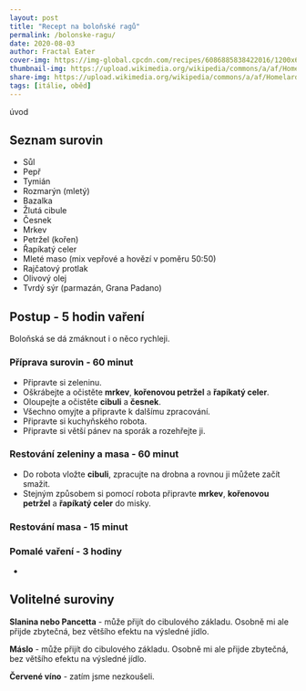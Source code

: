 ```yaml
---
layout: post
title: "Recept na boloňské ragů"
permalink: /bolonske-ragu/
date: 2020-08-03
author: Fractal Eater
cover-img: https://img-global.cpcdn.com/recipes/6086885838422016/1200x630cq70/photo.jpg
thumbnail-img: https://upload.wikimedia.org/wikipedia/commons/a/af/Homelard.jpg
share-img: https://upload.wikimedia.org/wikipedia/commons/a/af/Homelard.jpg
tags: [itálie, oběd]
---
```


úvod

## Seznam surovin

* Sůl
* Pepř
* Tymián
* Rozmarýn (mletý)
* Bazalka
* Žlutá cibule
* Česnek
* Mrkev
* Petržel (kořen)
* Řapíkatý celer
* Mleté maso (mix vepřové a hovězí v poměru 50:50)
* Rajčatový protlak
* Olivový olej
* Tvrdý sýr (parmazán, Grana Padano)

## Postup - 5 hodin vaření

Boloňská se dá zmáknout i o něco rychleji.

### Příprava surovin - 60 minut

* Připravte si zeleninu.
* Oškrábejte a očistěte **mrkev**, **kořenovou petržel** a **řapíkatý celer**.
* Oloupejte a očistěte **cibuli** a **česnek**.
* Všechno omyjte a připravte k dalšímu zpracování.
* Připravte si kuchyňského robota.
* Připravte si větší pánev na sporák a rozehřejte ji.

### Restování zeleniny a masa - 60 minut

* Do robota vložte **cibuli**, zpracujte na drobna a rovnou ji můžete začít smažit.
* Stejným způsobem si pomocí robota připravte **mrkev**, **kořenovou petržel** a **řapíkatý celer** do misky.

### Restování masa - 15 minut

### Pomalé vaření - 3 hodiny

*

## Volitelné suroviny

**Slanina nebo Pancetta** - může přijít do cibulového základu. Osobně mi ale přijde zbytečná, bez většího efektu na výsledné jídlo.

**Máslo** - může přijít do cibulového základu. Osobně mi ale přijde zbytečná, bez většího efektu na výsledné jídlo.

**Červené víno** - zatím jsme nezkoušeli.

